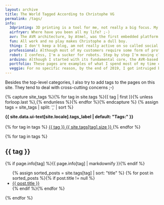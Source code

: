 ```yaml
---
layout: archive
title: The World Tagged According to Christophe VG
permalink: /tags/
info:
  3dprinting: 3D printing is a tool for me, not really a big focus. My first 3D printer was a self-constructed printrbot variation, later upgraded and finally replaced by my sturdy Zortrax M200.
  airfryer: Where have you been all my life? ;-)
  avr: The AVR architecture, by Atmel, was the first embedded platform I encountered when I entered the hardware space. A lot of my first steps involved this series of MCUs.
  fun: All work and no play makes Christophe a dull boy.
  thing: I don't keep a blog, am not really active on so called social networks, but I sometimes feel the need to write down my very personal opinion about _things_.
  professional: Although most of my customers require some form of professional discretion about their projects. Sometimes I can share some abstract information.
  robot: I confess, I'm a sucker for robots. Step by step I'm moving closer to the point where I'm able to design and build my very own robot.
  arduino: Although I started with its fundamental core, the AVR-based microcontrollers, Arduino and I cross paths now and then.
  portfolio: These pages are examples of what I spend most of my time on. It contains projects and activities, both commercial and pro-bono.
  veggie: For no specific reason, by the end of 2019, I got intruiged by vegetarian cooking. For no other reason it deserves its own tag ;-)
---
```


Besides the top-level categories, I also try to add tags to the pages on this site. They tend to deal with cross-cutting concerns ;-)

{% capture site_tags %}{% for tag in site.tags %}{{ tag | first }}{% unless forloop.last %},{% endunless %}{% endfor %}{% endcapture %}
{% assign tags = site_tags | split: ',' | sort %}
 
<div id="tags">
  <strong>
    <i class="fa fa-fw fa-tags" aria-hidden="true"></i>
    {{ site.data.ui-text[site.locale].tags_label | default: "Tags:" }}
  </strong>
  <br><br>
  <span itemprop="keywords">
    {% for tag in tags %}
      <a href="#{{ tag | cgi_escape }}" class="page__taxonomy-item">
        {{ tag }}
        <span>{{ site.tags[tag].size }}</span>
      </a>
    {% endfor %}
  </span>
 
  {% for tag in tags %}
  <h2 id="{{ tag | cgi_escape }}">{{ tag }}</h2>
  {% if page.info[tag] %}{{ page.info[tag] | markdownify }}{% endif %}
  <ul class="posts">
    {% assign sorted_posts = site.tags[tag] | sort: "title" %}
    {% for post in sorted_posts %}{% if post.title != null %}
    <li><a href="{{ post.url }}">{{ post.title }}</a></li>
    {% endif %}{% endfor %}
  </ul>
  {% endfor %}
</div>
